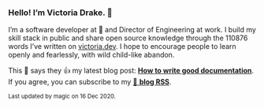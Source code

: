 ### Hello! I’m Victoria Drake. 👋

I’m a software developer at 💜 and Director of Engineering at work. I build my skill stack in public and share open source knowledge through the 110876 words I’ve written on [victoria.dev](https://victoria.dev). I hope to encourage people to learn openly and fearlessly, with wild child-like abandon.

This 🍝 says they 👍 my latest blog post: **[How to write good documentation](https://victoria.dev/blog/how-to-write-good-documentation/)**. If you agree, you can subscribe to my [📡 **blog RSS**](https://victoria.dev/index.xml).

<sub>Last updated by magic on 16 Dec 2020.</sub>
